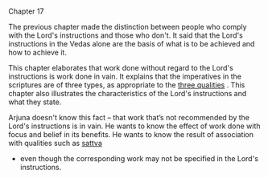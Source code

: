 # <a name='_Toc488528608'></a>
Chapter 17


The previous chapter made the distinction between people who comply with the Lord's instructions and those who don't. It said that the Lord's instructions in the Vedas alone are the basis of what is to be achieved and how to achieve it.

This chapter elaborates that work done without regard to the Lord's instructions is work done in vain. It explains that the imperatives in the scriptures are of three types, as appropriate to the 
[three qualities](satva_rajas_tamas)
. This chapter also illustrates the characteristics of the Lord's instructions and what they state.

Arjuna doesn't know this fact – that work that’s not recommended by the Lord's instructions is in vain. He wants to know the effect of work done with focus and belief in its benefits.  He wants to know the result of association with qualities such as 
[sattva](sattva)
 - even though the corresponding work may not be specified in the Lord's instructions.


